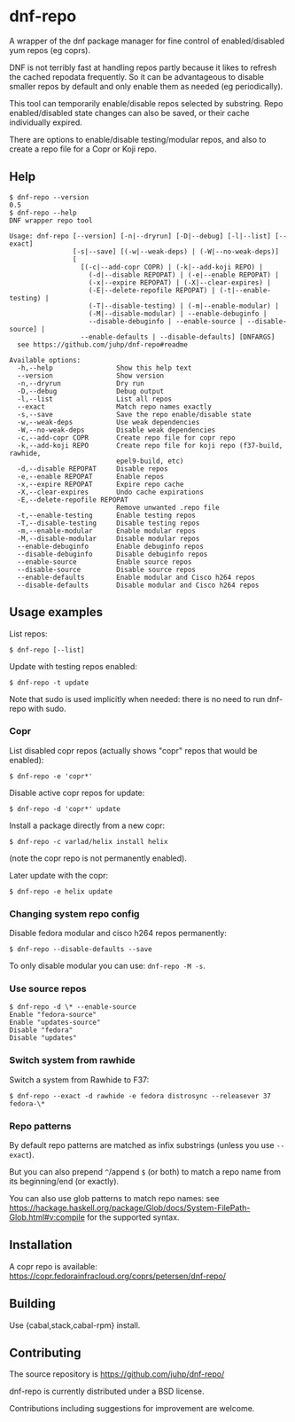 # dnf-repo

A wrapper of the dnf package manager for fine control of
enabled/disabled yum repos (eg coprs).

DNF is not terribly fast at handling repos partly because it likes
to refresh the cached repodata frequently. So it can be advantageous
to disable smaller repos by default and only enable them as needed
(eg periodically).

This tool can temporarily enable/disable repos selected by substring.
Repo enabled/disabled state changes can also be saved,
or their cache individually expired.

There are options to enable/disable testing/modular repos,
and also to create a repo file for a Copr or Koji repo.

## Help

```shellsession
$ dnf-repo --version
0.5
$ dnf-repo --help
DNF wrapper repo tool

Usage: dnf-repo [--version] [-n|--dryrun] [-D|--debug] [-l|--list] [--exact]
                [-s|--save] [(-w|--weak-deps) | (-W|--no-weak-deps)]
                [
                  [(-c|--add-copr COPR) | (-k|--add-koji REPO) |
                    (-d|--disable REPOPAT) | (-e|--enable REPOPAT) |
                    (-x|--expire REPOPAT) | (-X|--clear-expires) |
                    (-E|--delete-repofile REPOPAT) | (-t|--enable-testing) |
                    (-T|--disable-testing) | (-m|--enable-modular) |
                    (-M|--disable-modular) | --enable-debuginfo |
                    --disable-debuginfo | --enable-source | --disable-source] |
                  --enable-defaults | --disable-defaults] [DNFARGS]
  see https://github.com/juhp/dnf-repo#readme

Available options:
  -h,--help                Show this help text
  --version                Show version
  -n,--dryrun              Dry run
  -D,--debug               Debug output
  -l,--list                List all repos
  --exact                  Match repo names exactly
  -s,--save                Save the repo enable/disable state
  -w,--weak-deps           Use weak dependencies
  -W,--no-weak-deps        Disable weak dependencies
  -c,--add-copr COPR       Create repo file for copr repo
  -k,--add-koji REPO       Create repo file for koji repo (f37-build, rawhide,
                           epel9-build, etc)
  -d,--disable REPOPAT     Disable repos
  -e,--enable REPOPAT      Enable repos
  -x,--expire REPOPAT      Expire repo cache
  -X,--clear-expires       Undo cache expirations
  -E,--delete-repofile REPOPAT
                           Remove unwanted .repo file
  -t,--enable-testing      Enable testing repos
  -T,--disable-testing     Disable testing repos
  -m,--enable-modular      Enable modular repos
  -M,--disable-modular     Disable modular repos
  --enable-debuginfo       Enable debuginfo repos
  --disable-debuginfo      Disable debuginfo repos
  --enable-source          Enable source repos
  --disable-source         Disable source repos
  --enable-defaults        Enable modular and Cisco h264 repos
  --disable-defaults       Disable modular and Cisco h264 repos
```

## Usage examples
List repos:
```shellsession
$ dnf-repo [--list]
```

Update with testing repos enabled:
```shellsession
$ dnf-repo -t update
```

Note that sudo is used implicitly when needed:
there is no need to run dnf-repo with sudo.

### Copr
List disabled copr repos (actually shows "copr" repos that would be enabled):
```shellsession
$ dnf-repo -e 'copr*'
```

Disable active copr repos for update:
```shellsession
$ dnf-repo -d 'copr*' update
```

Install a package directly from a new copr:
```shellsession
$ dnf-repo -c varlad/helix install helix
```
(note the copr repo is not permanently enabled).

Later update with the copr:
```shellsession
$ dnf-repo -e helix update
```

### Changing system repo config
Disable fedora modular and cisco h264 repos permanently:
```shellsession
$ dnf-repo --disable-defaults --save
```

To only disable modular you can use: `dnf-repo -M -s`.

### Use source repos
```shellsession
$ dnf-repo -d \* --enable-source
Enable "fedora-source"
Enable "updates-source"
Disable "fedora"
Disable "updates"

```

### Switch system from rawhide
Switch a system from Rawhide to F37:
```shellsession
$ dnf-repo --exact -d rawhide -e fedora distrosync --releasever 37 fedora-\*
```

### Repo patterns
By default repo patterns are matched as infix substrings
(unless you use `--exact`).

But you can also prepend `^`/append `$` (or both) to match a repo name
from its beginning/end (or exactly).

You can also use glob patterns to match repo names:
see https://hackage.haskell.org/package/Glob/docs/System-FilePath-Glob.html#v:compile for the supported syntax.

## Installation
A copr repo is available:
<https://copr.fedorainfracloud.org/coprs/petersen/dnf-repo/>

## Building
Use {cabal,stack,cabal-rpm} install.

## Contributing
The source repository is https://github.com/juhp/dnf-repo/

dnf-repo is currently distributed under a BSD license.

Contributions including suggestions for improvement are welcome.
